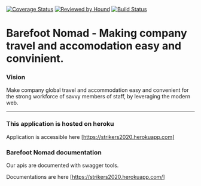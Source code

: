 [![Coverage Status](https://coveralls.io/repos/github/atlp-rwanda/tech-strikers-bn-backend/badge.svg?branch=Develop)](https://coveralls.io/github/atlp-rwanda/tech-strikers-bn-backend?branch=Develop)
[![Reviewed by Hound](https://img.shields.io/badge/Reviewed_by-Hound-8E64B0.svg)](https://houndci.com)
[![Build Status](https://travis-ci.com/atlp-rwanda/tech-strikers-bn-backend.svg?branch=Develop)](https://travis-ci.com/atlp-rwanda/tech-strikers-bn-backend)

Barefoot Nomad - Making company travel and accomodation easy and convinient.
=======

### Vision
Make company global travel and accommodation easy and convenient for the strong workforce of savvy members of staff, by leveraging the modern web.

---

### This application is hosted on heroku
Application is accessible here [https://strikers2020.herokuapp.com]

### Barefoot Nomad documentation
Our apis are documented with swagger tools.

Documentations are here [https://strikers2020.herokuapp.com/]
